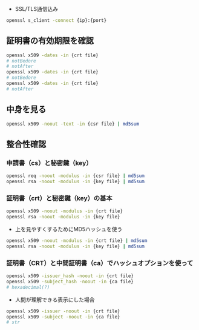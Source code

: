 - SSL/TLS通信込み
```sh
openssl s_client -connect {ip}:{port}
```

## 証明書の有効期限を確認
```sh
openssl x509 -dates -in {crt file}
# notBedore
# notAfter
openssl x509 -dates -in {crt file}
# notBedore
openssl x509 -dates -in {crt file}
# notAfter
```

## 中身を見る
```sh
openssl x509 -noout -text -in {csr file} | md5sum
```

## 整合性確認
### 申請書（cs）と秘密鍵（key）
```sh
openssl req -noout -modulus -in {csr file} | md5sum
openssl rsa -noout -modulus -in {key file} | md5sum
```

### 証明書（crt）と秘密鍵（key）の基本
```sh
openssl x509 -noout -modulus -in {crt file}
openssl rsa -noout -modulus -in {key file}
```
- 上を見やすくするためにMD5ハッシュを使う
```sh
openssl x509 -noout -modulus -in {crt file} | md5sum
openssl rsa -noout -modulus -in {key file} | md5sum
```

### 証明書（CRT）と中間証明書（ca）でハッシュオプションを使って
```sh
openssl x509 -issuer_hash -noout -in {crt file}
openssl x509 -subject_hash -noout -in {ca file}
# hexadecimal(?)
```

- 人間が理解できる表示にした場合
```sh
openssl x509 -issuer -noout -in {crt file}
openssl x509 -subject -noout -in {ca file}
# str
```
